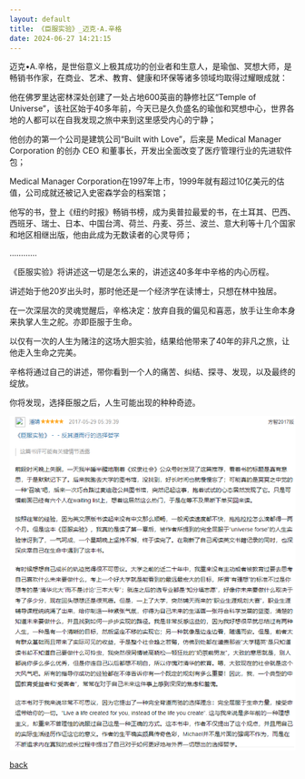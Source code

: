 ```yaml
---
layout: default
title: 《臣服实验》_迈克·A.辛格
date: 2024-06-27 14:21:15
---
```


迈克•A.辛格，是世俗意义上极其成功的创业者和生意人，是瑜伽、冥想大师，是畅销书作家，在商业、艺术、教育、健康和环保等诸多领域均取得过耀眼成就：

他在佛罗里达密林深处创建了一处占地600英亩的静修社区“Temple of Universe”，该社区始于40多年前，今天已是久负盛名的瑜伽和冥想中心，世界各地的人都可以在自我发现之旅中来到这里感受内心的宁静；

他创办的第一个公司是建筑公司“Built with Love”，后来是 Medical Manager Corporation 的创办 CEO 和董事长，开发出全面改变了医疗管理行业的先进软件包；

Medical Manager Corporation在1997年上市，1999年就有超过10亿美元的估值，公司成就还被记入史密森学会的档案馆；

他写的书，登上《纽约时报》畅销书榜，成为奥普拉最爱的书，在土耳其、巴西、西班牙、瑞士、日本、中国台湾、荷兰、丹麦、芬兰、波兰、意大利等十几个国家和地区相继出版，他由此成为无数读者的心灵导师；

…………

《臣服实验》将讲述这一切是怎么来的，讲述这40多年中辛格的内心历程。

讲述始于他20岁出头时，那时他还是一个经济学在读博士，只想在林中独居。

在一次深层次的灵魂觉醒后，辛格决定：放弃自我的偏见和喜恶，放手让生命本身来执掌人生之舵。亦即臣服于生命。

以仅有一次的人生为赌注的这场大胆实验，结果给他带来了40年的非凡之旅，让他走入生命之完美。

辛格将通过自己的讲述，带你看到一个人的痛苦、纠结、探寻、发现，以及最终的绽放。

你将发现，选择臣服之后，人生可能出现的种种奇迹。

![image-20230627142115367](img/image-20230627142115367.png)

[back](./)